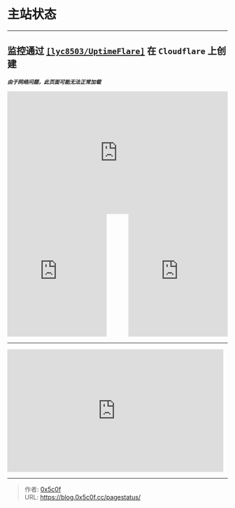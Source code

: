 # 主站状态


---  

## 监控通过 [`[lyc8503/UptimeFlare]`](https://github.com/lyc8503/UptimeFlare) 在 `Cloudflare` 上创建

***`由于网络问题，此页面可能无法正常加载`***

<style>
    .iframe-container {
        display: flex;
        justify-content: space-between;
    }

    .iframe-container iframe {
        width: 45%;
        height: 280px;
    }

    /* 媒体查询：在小屏幕上改变布局 */
    @media only screen and (max-width: 768px) {
        .iframe-container {
            flex-direction: column; 
        }

        .iframe-container iframe {
            width: 98%;
            height: 280px;
            margin-bottom: 20px;
        }
    }
</style>

<iframe src="https://status.51ac.cc/#foh6bah3" width="100%" height="280" frameborder="0" scrolling="auto"></iframe>

<div class="iframe-container">
    <iframe src="https://status.51ac.cc/#ekiajee2" frameborder="0"></iframe>
    <iframe src="https://status.51ac.cc/#ohng0eok" frameborder="0"></iframe>
</div>

--- 

<iframe src="https://status.51ac.cc/#sheethi8" width="98%" height="280" frameborder="0" scrolling="auto"></iframe>


---

> 作者: [0x5c0f](https://blog.0x5c0f.cc)  
> URL: https://blog.0x5c0f.cc/pagestatus/  

